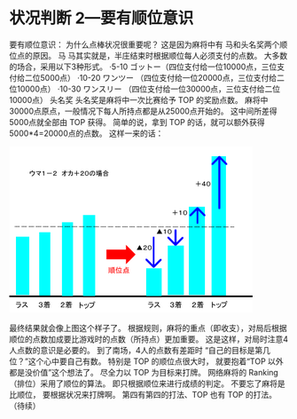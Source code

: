 # 状况判断 2—要有顺位意识

要有顺位意识：   为什么点棒状况很重要呢？ 这是因为麻将中有 马和头名奖两个顺位点的原因。  马  马其实就是，半庄结束时根据顺位每人必须支付的点数。 大多数的场合，采用以下3种形式。  ·5-10  ゴットー（四位支付给一位10000点，三位支付给二位5000点） ·10-20 ワンツー （四位支付给一位20000点，三位支付给二位10000点） ·10-30 ワンスリー （四位支付给一位30000点，三位支付给二位10000点）  头名奖  头名奖是麻将中一次比赛给予 TOP 的奖励点数。 麻将中30000点原点，一般情况下每人所持点都是从25000点开始的。 这中间所差得5000点就全部由 TOP 获得。 简单的说，拿到 TOP 的话，就可以额外获得5000*4=20000点的点数。  这样一来的话：

![image](./output/image_page235_7.png)

 最终结果就会像上图这个样子了。 根据规则，麻将的重点（即收支），对局后根据顺位的点数加成要比游戏时的点数（所持点）更加重要。  这是这样，对局时注意4人点数的意识是必要的。 到了南场，4人的点数有差距时 “自己的目标是第几位？”这个心中要自己有数。  特别是 TOP 的顺位点很大时， 就要抱着“TOP 以外都是没价值”这个想法了。 尽全力以 TOP 为目标来打牌。  网络麻将的 Ranking（排位）采用了顺位的算法。 即只根据顺位来进行成绩的判定。  不要忘了麻将是比顺位， 要根据状况来打牌啊。  第四有第四的打法、TOP 也有 TOP 的打法。    （待续）